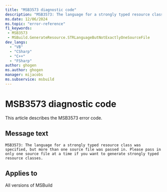 ```yaml
---
title: "MSB3573 diagnostic code"
description: "MSB3573: The language for a strongly typed resource class was specified, but more than one source file was passed in. Please pass in only one source file at a time if you want to generate strongly typed resource classes."
ms.date: 12/06/2024
ms.topic: "error-reference"
f1_keywords:
 - MSB3573
 - MSBuild.GenerateResource.STRLanguageButNotExactlyOneSourceFile
dev_langs:
  - "VB"
  - "CSharp"
  - "C++"
  - "FSharp"
author: ghogen
ms.author: ghogen
manager: mijacobs
ms.subservice: msbuild
---
```


# MSB3573 diagnostic code

<!-- :::ErrorDefinitionDescription::: -->
<!-- :::editable-content name="introDescription"::: -->
This article describes the MSB3573 error code.
<!-- :::editable-content-end::: -->

## Message text

```output
MSB3573: The language for a strongly typed resource class was specified, but more than one source file was passed in. Please pass in only one source file at a time if you want to generate strongly typed resource classes.
```

<!-- :::editable-content name="postOutputDescription"::: -->
<!--
{StrBegin="MSB3573: "}
-->
<!-- :::editable-content-end::: -->
<!-- :::ErrorDefinitionDescription-end::: -->

## Applies to

All versions of MSBuild

